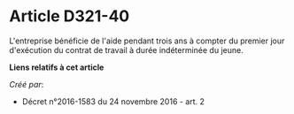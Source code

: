 # Article D321-40

L'entreprise bénéficie de l'aide pendant trois ans à compter du premier jour d'exécution du contrat de travail à durée
indéterminée du jeune.

**Liens relatifs à cet article**

_Créé par_:

  - Décret n°2016-1583 du 24 novembre 2016 - art. 2
